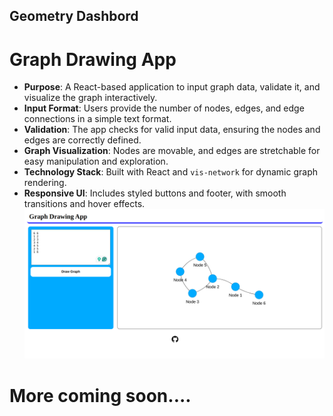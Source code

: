 ## Geometry Dashbord

# Graph Drawing App

- **Purpose**: A React-based application to input graph data, validate it, and visualize the graph interactively.
- **Input Format**: Users provide the number of nodes, edges, and edge connections in a simple text format.
- **Validation**: The app checks for valid input data, ensuring the nodes and edges are correctly defined.
- **Graph Visualization**: Nodes are movable, and edges are stretchable for easy manipulation and exploration.
- **Technology Stack**: Built with React and `vis-network` for dynamic graph rendering.
- **Responsive UI**: Includes styled buttons and footer, with smooth transitions and hover effects.
  ![alt text](/images/image.png)

# More coming soon....

